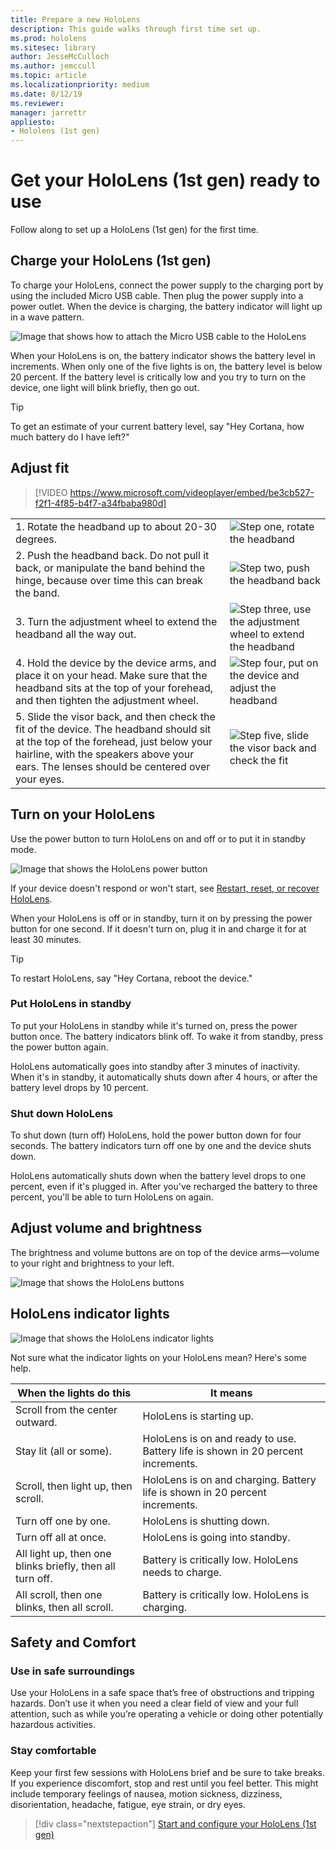 ```yaml
---
title: Prepare a new HoloLens
description: This guide walks through first time set up.
ms.prod: hololens
ms.sitesec: library
author: JesseMcCulloch
ms.author: jemccull
ms.topic: article
ms.localizationpriority: medium
ms.date: 8/12/19
ms.reviewer: 
manager: jarrettr
appliesto:
- Hololens (1st gen)
---
```


# Get your HoloLens (1st gen) ready to use

Follow along to set up a HoloLens (1st gen) for the first time.

## Charge your HoloLens (1st gen)

To charge your HoloLens, connect the power supply to the charging port by using the included Micro USB cable. Then plug the power supply into a power outlet. When the device is charging, the battery indicator will light up in a wave pattern.

![Image that shows how to attach the Micro USB cable to the HoloLens](./images/hololens-charging.png)

When your HoloLens is on, the battery indicator shows the battery level in increments. When only one of the five lights is on, the battery level is below 20 percent. If the battery level is critically low and you try to turn on the device, one light will blink briefly, then go out.

> [!TIP]
> To get an estimate of your current battery level, say "Hey Cortana, how much battery do I have left?"

## Adjust fit

> [!VIDEO https://www.microsoft.com/videoplayer/embed/be3cb527-f2f1-4f85-b4f7-a34fbaba980d]

|     |     |
|:--- |:--- |
|1. Rotate the headband up to about 20-30 degrees.|![Step one, rotate the headband](./images/FitGuideStep1.png)|
|2. Push the headband back. Do not pull it back, or manipulate the band behind the hinge, because over time this can break the band.|![Step two, push the headband back](./images/FitGuideStep2.png)|
|3. Turn the adjustment wheel to extend the headband all the way out. |![Step three, use the adjustment wheel to extend the headband](./images/FitGuideStep3.png)|
|4. Hold the device by the device arms, and place it on your head. Make sure that the headband sits at the top of your forehead, and then tighten the adjustment wheel.|![Step four, put on the device and adjust the headband](./images/FitGuideStep4.png)|
|5. Slide the visor back, and then check the fit of the device. The headband should sit at the top of the forehead, just below your hairline, with the speakers above your ears. The lenses should be centered over your eyes.|![Step five, slide the visor back and check the fit](./images/FitGuideSetep5.png)|

## Turn on your HoloLens

Use the power button to turn HoloLens on and off or to put it in standby mode.

![Image that shows the HoloLens power button](./images/hololens-power.png)

If your device doesn't respond or won't start, see [Restart, reset, or recover HoloLens](hololens-restart-recover.md).

When your HoloLens is off or in standby, turn it on by pressing the power button for one second. If it doesn't turn on, plug it in and charge it for at least 30 minutes.

> [!TIP]
> To restart HoloLens, say "Hey Cortana, reboot the device."

### Put HoloLens in standby

To put your HoloLens in standby while it's turned on, press the power button once. The battery indicators blink off. To wake it from standby, press the power button again.

HoloLens automatically goes into standby after 3 minutes of inactivity. When it's in standby, it automatically shuts down after 4 hours, or after the battery level drops by 10 percent.

### Shut down HoloLens

To shut down (turn off) HoloLens, hold the power button down for four seconds. The battery indicators turn off one by one and the device shuts down.

HoloLens automatically shuts down when the battery level drops to one percent, even if it's plugged in. After you've recharged the battery to three percent, you'll be able to turn HoloLens on again.

## Adjust volume and brightness

The brightness and volume buttons are on top of the device arms&mdash;volume to your right and brightness to your left.

![Image that shows the HoloLens buttons](./images/hololens-buttons.jpg)

## HoloLens indicator lights

![Image that shows the HoloLens indicator lights](./images/hololens-lights.png)

Not sure what the indicator lights on your HoloLens mean? Here's some help.

|When the lights do this |It means |
| - | - |
|Scroll from the center outward. |HoloLens is starting up. |
|Stay lit (all or some). |HoloLens is on and ready to use. Battery life is shown in 20 percent increments. |
|Scroll, then light up, then scroll. |HoloLens is on and charging. Battery life is shown in 20 percent increments. |
|Turn off one by one. |HoloLens is shutting down. |
|Turn off all at once. |HoloLens is going into standby. |
|All light up, then one blinks briefly, then all turn off. |Battery is critically low. HoloLens needs to charge. |
|All scroll, then one blinks, then all scroll. |Battery is critically low. HoloLens is charging. |

## Safety and Comfort

### Use in safe surroundings

Use your HoloLens in a safe space that’s free of obstructions and tripping hazards. Don’t use it when you need a clear field of view and your full attention, such as while you’re operating a vehicle or doing other potentially hazardous activities.

### Stay comfortable

Keep your first few sessions with HoloLens brief and be sure to take breaks. If you experience discomfort, stop and rest until you feel better. This might include temporary feelings of nausea, motion sickness, dizziness, disorientation, headache, fatigue, eye strain, or dry eyes.

> [!div class="nextstepaction"]
> [Start and configure your HoloLens (1st gen)](hololens1-start.md)
